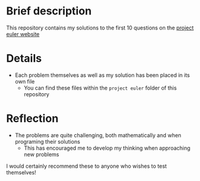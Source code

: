 # Brief description
This repository contains my solutions to the first 10 questions on the [project euler website](https://projecteuler.net/)

# Details
- Each problem themselves as well as my solution has been placed in its own file
  - You can find these files within the `project euler` folder of this repository

# Reflection
- The problems are quite challenging, both mathematically and when programing their solutions
  - This has encouraged me to develop my thinking when approaching new problems

I would certainly recommend these to anyone who wishes to test themselves!
